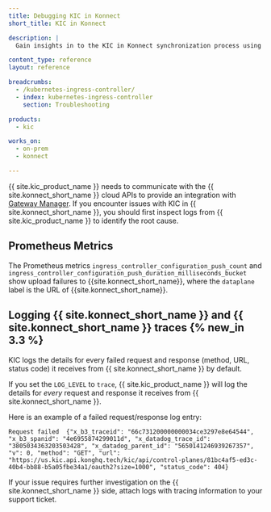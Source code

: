 ```yaml
---
title: Debugging KIC in Konnect
short_title: KIC in Konnect

description: |
  Gain insights in to the KIC in Konnect synchronization process using traces

content_type: reference
layout: reference

breadcrumbs:
  - /kubernetes-ingress-controller/
  - index: kubernetes-ingress-controller
    section: Troubleshooting

products:
  - kic

works_on:
  - on-prem
  - konnect

---
```


{{ site.kic_product_name }} needs to communicate with the {{ site.konnect_short_name }} cloud APIs to provide an integration with [Gateway Manager](/gateway-manager/).  If you encounter issues with KIC in {{ site.konnect_short_name }}, you should first inspect logs from {{ site.kic_product_name }} to identify the root cause.

## Prometheus Metrics

The Prometheus metrics `ingress_controller_configuration_push_count` and `ingress_controller_configuration_push_duration_milliseconds_bucket` show upload failures to {{site.konnect_short_name}}, where the `dataplane` label is the URL of {{site.konnect_short_name}}.

## Logging {{ site.konnect_short_name }} and {{ site.konnect_short_name }} traces {% new_in 3.3 %}

KIC logs the details for every failed request and response (method, URL, status code) it receives from {{ site.konnect_short_name }} by default.

If you set the `LOG_LEVEL` to `trace`, {{ site.kic_product_name }} will log the details for _every_ request and response it receives from {{ site.konnect_short_name }}.

Here is an example of a failed request/response log entry:

```text
Request failed  {"x_b3_traceid": "66c731200000000034ce3297e8e64544", "x_b3_spanid": "4e6955874299011d", "x_datadog_trace_id": "3805034363203503428", "x_datadog_parent_id": "5650141246939267357", "v": 0, "method": "GET", "url": "https://us.kic.api.konghq.tech/kic/api/control-planes/81bc4af5-ed3c-40b4-bb88-b5a05fbe34a1/oauth2?size=1000", "status_code": 404}
```

If your issue requires further investigation on the {{ site.konnect_short_name }} side, attach logs with tracing information to your support ticket.   